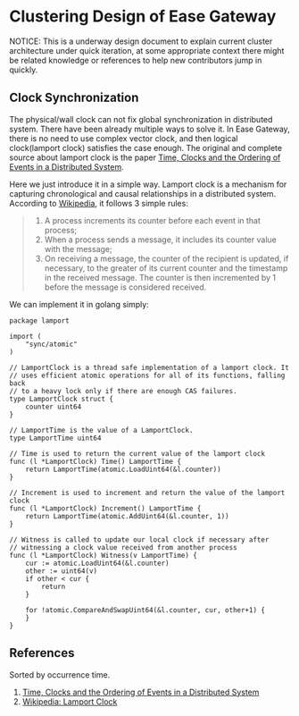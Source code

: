 # Clustering Design of Ease Gateway

NOTICE: This is a underway design document to explain current cluster architecture under quick iteration, at some appropriate context there might be related knowledge or references to help new contributors jump in quickly.

## Clock Synchronization
The physical/wall clock can not fix global synchronization in distributed system. There have been already multiple ways to solve it. In Ease Gateway, there is no need to use complex vector clock, and then logical clock(lamport clock) satisfies the case enough. The original and complete source about lamport clock is the paper [Time, Clocks and the Ordering of Events in a Distributed System](http://lamport.azurewebsites.net/pubs/time-clocks.pdf).

Here we just introduce it in a simple way. Lamport clock is a mechanism for capturing chronological and causal relationships in a distributed system. According to [Wikipedia](https://en.wikipedia.org/wiki/Lamport_timestamps), it follows 3 simple rules:

> 1. A process increments its counter before each event in that process;
> 2. When a process sends a message, it includes its counter value with the message;
> 3. On receiving a message, the counter of the recipient is updated, if necessary, to the greater of its current counter and the timestamp in the received message. The counter is then incremented by 1 before the message is considered received.

We can implement it in golang simply:
```golang
package lamport

import (
	"sync/atomic"
)

// LamportClock is a thread safe implementation of a lamport clock. It
// uses efficient atomic operations for all of its functions, falling back
// to a heavy lock only if there are enough CAS failures.
type LamportClock struct {
	counter uint64
}

// LamportTime is the value of a LamportClock.
type LamportTime uint64

// Time is used to return the current value of the lamport clock
func (l *LamportClock) Time() LamportTime {
	return LamportTime(atomic.LoadUint64(&l.counter))
}

// Increment is used to increment and return the value of the lamport clock
func (l *LamportClock) Increment() LamportTime {
	return LamportTime(atomic.AddUint64(&l.counter, 1))
}

// Witness is called to update our local clock if necessary after
// witnessing a clock value received from another process
func (l *LamportClock) Witness(v LamportTime) {
	cur := atomic.LoadUint64(&l.counter)
	other := uint64(v)
	if other < cur {
		return
	}

	for !atomic.CompareAndSwapUint64(&l.counter, cur, other+1) {
	}
}
```

## References
Sorted by occurrence time.

1. [Time, Clocks and the Ordering of Events in a Distributed System](http://lamport.azurewebsites.net/pubs/time-clocks.pdf)
2. [Wikipedia: Lamport Clock](https://en.wikipedia.org/wiki/Lamport_timestamps)
